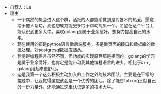 * 自荐人 : Le
* 理由 : 
  * 一个偶然的机会进入这个群，活跃的人都能感觉到是对技术的热爱。愿意给予他人帮助，我也想成为能更多给予帮助的那一个。希望在这个平台上能认识到更多大牛。喜欢golang是属于业余爱好。想努力提高自己的水平。
  * 现在使用的都是python语言做后端服务，多是做页面的接口和数据库的数据处理。对postgresql数据库熟悉。
  * 我觉得编程语言虽然不同，但功能的实现原理都是相同的。golang的学习是属于业余爱好，也肯定是能带动我其他编程语言的进步。相比于c++, golang用起来更舒心。
  * 这是我第一个这么积极主动加入的工作之外的技术团队，主要是在平常的接触中，让我觉得这应该会是一个优秀的团队。除了能在1pb.org贡献自己的一份力量外，还能通过这里认识更多的技术大牛。